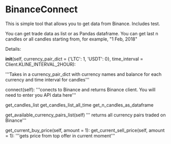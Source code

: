 # BinanceConnect
This is simple tool that allows you to get data from Binance.
Includes test.

You can get trade data as list or as Pandas dataframe.
You can get last n candles or all candles starting from, for example, "1 Feb, 2018"

Details:

__init__(self, currency_pair_dict = {'LTC': 1, 'USDT': 0}, time_interval = Client.KLINE_INTERVAL_2HOUR):

'''Takes in a currency_pair_dict with currency names and balance for each currency and time interval for candles'''

connect(self): 
'''conects to Binance and returns Binance client. You will need to enter you API data here'''

get_candles_list
get_candles_list_all_time
get_n_candles_as_dataframe

get_available_currency_pairs_list(self)
''' returns all currency pairs traded on Binance'''


get_current_buy_price(self, amount = 1):
get_current_sell_price(self, amount = 1):
'''gets price from top offer in current moment'''


